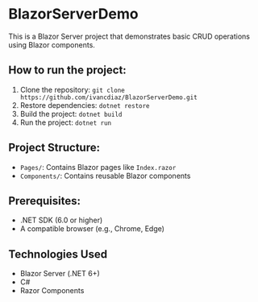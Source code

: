 # BlazorServerDemo

This is a Blazor Server project that demonstrates basic CRUD operations using Blazor components.

## How to run the project:
1. Clone the repository: `git clone https://github.com/ivancdiaz/BlazorServerDemo.git`
2. Restore dependencies: `dotnet restore`
3. Build the project: `dotnet build`
4. Run the project: `dotnet run`

## Project Structure:
- `Pages/`: Contains Blazor pages like `Index.razor`
- `Components/`: Contains reusable Blazor components

## Prerequisites:
- .NET SDK (6.0 or higher)
- A compatible browser (e.g., Chrome, Edge)

## Technologies Used
- Blazor Server (.NET 6+)
- C#
- Razor Components